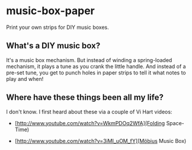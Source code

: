 music-box-paper
===============

Print your own strips for DIY music boxes.

What's a DIY music box?
-----------------------

It's a music box mechanism.  But instead of winding a spring-loaded
mechanism, it plays a tune as you crank the little handle.  And
instead of a pre-set tune, you get to punch holes in paper strips to
tell it what notes to play and when!

Where have these things been all my life?
-----------------------------------------

I don't know.  I first heard about these via a couple of Vi Hart
videos:

- [http://www.youtube.com/watch?v=WkmPDOq2WfA](Folding Space-Time)

- [http://www.youtube.com/watch?v=3iMI_uOM_fY](Möbius Music Box)

